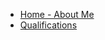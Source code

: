 - [Home \- About Me](/aboutme/README.md)
- [Qualifications](/projects/blacksmithing/blacksmithing.md)
